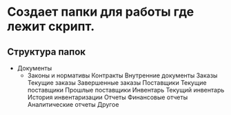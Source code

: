 # Создает папки для работы где лежит скрипт.
## Структура папок
- Документы
  - Законы и нормативы
  Контракты
  Внутренние документы
Заказы
  Текущие заказы
  Завершенные заказы
Поставщики
  Текущие поставщики
  Прошлые поставщики
Инвентарь
  Текущий инвентарь
  История инвентаризации
Отчеты
  Финансовые отчеты
  Аналитические отчеты
Другое
